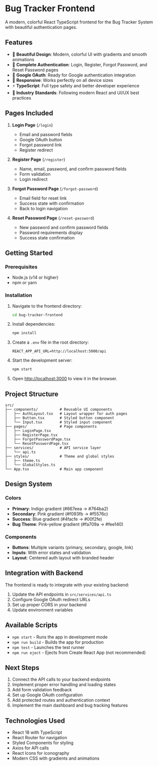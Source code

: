 # Bug Tracker Frontend

A modern, colorful React TypeScript frontend for the Bug Tracker System with beautiful authentication pages.

## Features

- 🎨 **Beautiful Design**: Modern, colorful UI with gradients and smooth animations
- 🔐 **Complete Authentication**: Login, Register, Forgot Password, and Reset Password pages
- 🚀 **Google OAuth**: Ready for Google authentication integration
- 📱 **Responsive**: Works perfectly on all device sizes
- ⚡ **TypeScript**: Full type safety and better developer experience
- 🎯 **Industry Standards**: Following modern React and UI/UX best practices

## Pages Included

1. **Login Page** (`/login`)
   - Email and password fields
   - Google OAuth button
   - Forgot password link
   - Register redirect

2. **Register Page** (`/register`)
   - Name, email, password, and confirm password fields
   - Form validation
   - Login redirect

3. **Forgot Password Page** (`/forgot-password`)
   - Email field for reset link
   - Success state with confirmation
   - Back to login navigation

4. **Reset Password Page** (`/reset-password`)
   - New password and confirm password fields
   - Password requirements display
   - Success state confirmation

## Getting Started

### Prerequisites

- Node.js (v14 or higher)
- npm or yarn

### Installation

1. Navigate to the frontend directory:
   ```bash
   cd bug-tracker-frontend
   ```

2. Install dependencies:
   ```bash
   npm install
   ```

3. Create a `.env` file in the root directory:
   ```env
   REACT_APP_API_URL=http://localhost:5000/api
   ```

4. Start the development server:
   ```bash
   npm start
   ```

5. Open [http://localhost:3000](http://localhost:3000) to view it in the browser.

## Project Structure

```
src/
├── components/          # Reusable UI components
│   ├── AuthLayout.tsx   # Layout wrapper for auth pages
│   ├── Button.tsx       # Styled button component
│   └── Input.tsx        # Styled input component
├── pages/               # Page components
│   ├── LoginPage.tsx
│   ├── RegisterPage.tsx
│   ├── ForgotPasswordPage.tsx
│   └── ResetPasswordPage.tsx
├── services/            # API service layer
│   └── api.ts
├── styles/              # Theme and global styles
│   ├── theme.ts
│   └── GlobalStyles.ts
└── App.tsx              # Main app component
```

## Design System

### Colors
- **Primary**: Indigo gradient (#667eea → #764ba2)
- **Secondary**: Pink gradient (#f093fb → #f5576c)
- **Success**: Blue gradient (#4facfe → #00f2fe)
- **Bug Theme**: Pink-yellow gradient (#fa709a → #fee140)

### Components
- **Buttons**: Multiple variants (primary, secondary, google, link)
- **Inputs**: With error states and validation
- **Layout**: Centered auth layout with branded header

## Integration with Backend

The frontend is ready to integrate with your existing backend:

1. Update the API endpoints in `src/services/api.ts`
2. Configure Google OAuth redirect URLs
3. Set up proper CORS in your backend
4. Update environment variables

## Available Scripts

- `npm start` - Runs the app in development mode
- `npm run build` - Builds the app for production
- `npm test` - Launches the test runner
- `npm run eject` - Ejects from Create React App (not recommended)

## Next Steps

1. Connect the API calls to your backend endpoints
2. Implement proper error handling and loading states
3. Add form validation feedback
4. Set up Google OAuth configuration
5. Add protected routes and authentication context
6. Implement the main dashboard and bug tracking features

## Technologies Used

- React 18 with TypeScript
- React Router for navigation
- Styled Components for styling
- Axios for API calls
- React Icons for iconography
- Modern CSS with gradients and animations